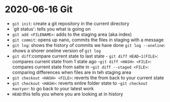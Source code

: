 # 2020-06-16 Git

- `git init`: create a git repository in the current directory
- `git status': tells you what is going on
- `git add <FILENAME>`: adds <FILENAME> to the staging area (aka index)
- `git commit`: opens up nano, commits the files in staging with a message
- `git log`: shows the history of commits we have done
      `git log --oneline`: shows a shorer oneline version of  `git log`
- `git diff`:compare current state to last state
      - `git diff HEAD~1(FILE>`: compares current state from 1 state ago
      -`git diff <HASH> <FILE>`: compares current state from satte in <HASH>
      -`git diff --staged <FILE>`: comparing differences when files are in teh staging area
- `git checkout <HASH> <FILE>`: reverts the <FILE> from <HASH> back to your current state
- `git checkout <HASH>`: reverts entire folder state to <HASH>
      -`git checkout mastyer`: to go back to your latest work
- `HEAD`:this tells you where you are looking at in history
